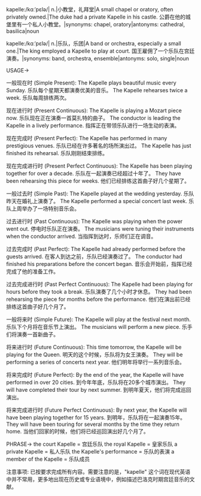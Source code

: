 kapelle:/kɑːˈpɛlə/| n.|小教堂，礼拜堂|A small chapel or oratory, often privately owned.|The duke had a private Kapelle in his castle. 公爵在他的城堡里有一个私人小教堂。|synonyms: chapel, oratory|antonyms: cathedral, basilica|noun

kapelle:/kɑːˈpɛlə/| n.|乐队，乐团|A band or orchestra, especially a small one.|The king employed a Kapelle to play at court. 国王雇佣了一个乐队在宫廷演奏。|synonyms: band, orchestra, ensemble|antonyms: solo, single|noun


USAGE->

一般现在时 (Simple Present):
The Kapelle plays beautiful music every Sunday.  乐队每个星期天都演奏优美的音乐。
The Kapelle rehearses twice a week.  乐队每周排练两次。

现在进行时 (Present Continuous):
The Kapelle is playing a Mozart piece now. 乐队现在正在演奏一首莫扎特的曲子。
The conductor is leading the Kapelle in a lively performance. 指挥正在带领乐队进行一场生动的表演。

现在完成时 (Present Perfect):
The Kapelle has performed in many prestigious venues.  乐队已经在许多著名的场所演出过。
The Kapelle has just finished its rehearsal.  乐队刚刚结束排练。

现在完成进行时 (Present Perfect Continuous):
The Kapelle has been playing together for over a decade.  乐队在一起演奏已经超过十年了。
They have been rehearsing this piece for weeks.  他们已经排练这首曲子好几个星期了。

一般过去时 (Simple Past):
The Kapelle played at the wedding yesterday. 乐队昨天在婚礼上演奏了。
The Kapelle performed a special concert last week. 乐队上周举办了一场特别音乐会。

过去进行时 (Past Continuous):
The Kapelle was playing when the power went out.  停电时乐队正在演奏。
The musicians were tuning their instruments when the conductor arrived.  当指挥到达时，乐师们正在调音。

过去完成时 (Past Perfect):
The Kapelle had already performed before the guests arrived.  在客人到达之前，乐队已经演奏过了。
The conductor had finished his preparations before the concert began.  音乐会开始前，指挥已经完成了他的准备工作。

过去完成进行时 (Past Perfect Continuous):
The Kapelle had been playing for hours before they took a break.  乐队演奏了几个小时才休息。
They had been rehearsing the piece for months before the performance. 他们在演出前已经排练这首曲子好几个月了。

一般将来时 (Simple Future):
The Kapelle will play at the festival next month.  乐队下个月将在音乐节上演出。
The musicians will perform a new piece. 乐手们将演奏一首新曲子。

将来进行时 (Future Continuous):
This time tomorrow, the Kapelle will be playing for the Queen.  明天的这个时候，乐队将为女王演奏。
They will be performing a series of concerts next year.  他们明年将举行一系列音乐会。

将来完成时 (Future Perfect):
By the end of the year, the Kapelle will have performed in over 20 cities.  到今年年底，乐队将在20多个城市演出。
They will have completed their tour by next summer.  到明年夏天，他们将完成巡回演出。

将来完成进行时 (Future Perfect Continuous):
By next year, the Kapelle will have been playing together for 15 years.  到明年，乐队将在一起演奏15年。
They will have been touring for several months by the time they return home.  当他们回家的时候，他们将已经巡回演出好几个月了。


PHRASE->
the court Kapelle = 宫廷乐队
the royal Kapelle = 皇家乐队
a private Kapelle = 私人乐队
the Kapelle's performance = 乐队的表演
a member of the Kapelle = 乐队成员


注意事项:  已按要求完成所有内容。需要注意的是，"kapelle" 这个词在现代英语中并不常用，更多地出现在历史或专业语境中，例如描述巴洛克时期宫廷音乐的文献。
